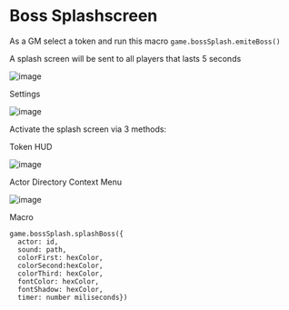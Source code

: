 # Boss Splashscreen

As a GM select a token and run this macro 
```game.bossSplash.emiteBoss()```

A splash screen will be sent to all players that lasts 5 seconds

![image](https://github.com/jsavko/boss-splash/assets/192591/3adc43a2-9b31-4545-b582-edfeb87cd853)

Settings

![image](https://github.com/jsavko/boss-splash/assets/192591/788b1ca7-4f05-47b7-b2d3-458f5aa75fe3)

Activate the splash screen via 3 methods:

Token HUD

![image](https://github.com/jsavko/boss-splash/assets/192591/a10cd2c2-cb84-4399-ac86-343b7de26fb6)


Actor Directory Context Menu

![image](https://github.com/jsavko/boss-splash/assets/192591/f16c999e-eeb1-4982-81d7-d576ea41e00e)


Macro

```
game.bossSplash.splashBoss({
  actor: id,
  sound: path,
  colorFirst: hexColor,
  colorSecond:hexColor,
  colorThird: hexColor,
  fontColor: hexColor,
  fontShadow: hexColor,
  timer: number miliseconds})
  ```